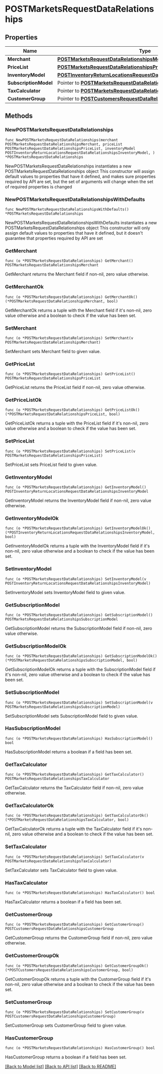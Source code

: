 # POSTMarketsRequestDataRelationships

## Properties

Name | Type | Description | Notes
------------ | ------------- | ------------- | -------------
**Merchant** | [**POSTMarketsRequestDataRelationshipsMerchant**](POSTMarketsRequestDataRelationshipsMerchant.md) |  | 
**PriceList** | [**POSTMarketsRequestDataRelationshipsPriceList**](POSTMarketsRequestDataRelationshipsPriceList.md) |  | 
**InventoryModel** | [**POSTInventoryReturnLocationsRequestDataRelationshipsInventoryModel**](POSTInventoryReturnLocationsRequestDataRelationshipsInventoryModel.md) |  | 
**SubscriptionModel** | Pointer to [**POSTMarketsRequestDataRelationshipsSubscriptionModel**](POSTMarketsRequestDataRelationshipsSubscriptionModel.md) |  | [optional] 
**TaxCalculator** | Pointer to [**POSTMarketsRequestDataRelationshipsTaxCalculator**](POSTMarketsRequestDataRelationshipsTaxCalculator.md) |  | [optional] 
**CustomerGroup** | Pointer to [**POSTCustomersRequestDataRelationshipsCustomerGroup**](POSTCustomersRequestDataRelationshipsCustomerGroup.md) |  | [optional] 

## Methods

### NewPOSTMarketsRequestDataRelationships

`func NewPOSTMarketsRequestDataRelationships(merchant POSTMarketsRequestDataRelationshipsMerchant, priceList POSTMarketsRequestDataRelationshipsPriceList, inventoryModel POSTInventoryReturnLocationsRequestDataRelationshipsInventoryModel, ) *POSTMarketsRequestDataRelationships`

NewPOSTMarketsRequestDataRelationships instantiates a new POSTMarketsRequestDataRelationships object
This constructor will assign default values to properties that have it defined,
and makes sure properties required by API are set, but the set of arguments
will change when the set of required properties is changed

### NewPOSTMarketsRequestDataRelationshipsWithDefaults

`func NewPOSTMarketsRequestDataRelationshipsWithDefaults() *POSTMarketsRequestDataRelationships`

NewPOSTMarketsRequestDataRelationshipsWithDefaults instantiates a new POSTMarketsRequestDataRelationships object
This constructor will only assign default values to properties that have it defined,
but it doesn't guarantee that properties required by API are set

### GetMerchant

`func (o *POSTMarketsRequestDataRelationships) GetMerchant() POSTMarketsRequestDataRelationshipsMerchant`

GetMerchant returns the Merchant field if non-nil, zero value otherwise.

### GetMerchantOk

`func (o *POSTMarketsRequestDataRelationships) GetMerchantOk() (*POSTMarketsRequestDataRelationshipsMerchant, bool)`

GetMerchantOk returns a tuple with the Merchant field if it's non-nil, zero value otherwise
and a boolean to check if the value has been set.

### SetMerchant

`func (o *POSTMarketsRequestDataRelationships) SetMerchant(v POSTMarketsRequestDataRelationshipsMerchant)`

SetMerchant sets Merchant field to given value.


### GetPriceList

`func (o *POSTMarketsRequestDataRelationships) GetPriceList() POSTMarketsRequestDataRelationshipsPriceList`

GetPriceList returns the PriceList field if non-nil, zero value otherwise.

### GetPriceListOk

`func (o *POSTMarketsRequestDataRelationships) GetPriceListOk() (*POSTMarketsRequestDataRelationshipsPriceList, bool)`

GetPriceListOk returns a tuple with the PriceList field if it's non-nil, zero value otherwise
and a boolean to check if the value has been set.

### SetPriceList

`func (o *POSTMarketsRequestDataRelationships) SetPriceList(v POSTMarketsRequestDataRelationshipsPriceList)`

SetPriceList sets PriceList field to given value.


### GetInventoryModel

`func (o *POSTMarketsRequestDataRelationships) GetInventoryModel() POSTInventoryReturnLocationsRequestDataRelationshipsInventoryModel`

GetInventoryModel returns the InventoryModel field if non-nil, zero value otherwise.

### GetInventoryModelOk

`func (o *POSTMarketsRequestDataRelationships) GetInventoryModelOk() (*POSTInventoryReturnLocationsRequestDataRelationshipsInventoryModel, bool)`

GetInventoryModelOk returns a tuple with the InventoryModel field if it's non-nil, zero value otherwise
and a boolean to check if the value has been set.

### SetInventoryModel

`func (o *POSTMarketsRequestDataRelationships) SetInventoryModel(v POSTInventoryReturnLocationsRequestDataRelationshipsInventoryModel)`

SetInventoryModel sets InventoryModel field to given value.


### GetSubscriptionModel

`func (o *POSTMarketsRequestDataRelationships) GetSubscriptionModel() POSTMarketsRequestDataRelationshipsSubscriptionModel`

GetSubscriptionModel returns the SubscriptionModel field if non-nil, zero value otherwise.

### GetSubscriptionModelOk

`func (o *POSTMarketsRequestDataRelationships) GetSubscriptionModelOk() (*POSTMarketsRequestDataRelationshipsSubscriptionModel, bool)`

GetSubscriptionModelOk returns a tuple with the SubscriptionModel field if it's non-nil, zero value otherwise
and a boolean to check if the value has been set.

### SetSubscriptionModel

`func (o *POSTMarketsRequestDataRelationships) SetSubscriptionModel(v POSTMarketsRequestDataRelationshipsSubscriptionModel)`

SetSubscriptionModel sets SubscriptionModel field to given value.

### HasSubscriptionModel

`func (o *POSTMarketsRequestDataRelationships) HasSubscriptionModel() bool`

HasSubscriptionModel returns a boolean if a field has been set.

### GetTaxCalculator

`func (o *POSTMarketsRequestDataRelationships) GetTaxCalculator() POSTMarketsRequestDataRelationshipsTaxCalculator`

GetTaxCalculator returns the TaxCalculator field if non-nil, zero value otherwise.

### GetTaxCalculatorOk

`func (o *POSTMarketsRequestDataRelationships) GetTaxCalculatorOk() (*POSTMarketsRequestDataRelationshipsTaxCalculator, bool)`

GetTaxCalculatorOk returns a tuple with the TaxCalculator field if it's non-nil, zero value otherwise
and a boolean to check if the value has been set.

### SetTaxCalculator

`func (o *POSTMarketsRequestDataRelationships) SetTaxCalculator(v POSTMarketsRequestDataRelationshipsTaxCalculator)`

SetTaxCalculator sets TaxCalculator field to given value.

### HasTaxCalculator

`func (o *POSTMarketsRequestDataRelationships) HasTaxCalculator() bool`

HasTaxCalculator returns a boolean if a field has been set.

### GetCustomerGroup

`func (o *POSTMarketsRequestDataRelationships) GetCustomerGroup() POSTCustomersRequestDataRelationshipsCustomerGroup`

GetCustomerGroup returns the CustomerGroup field if non-nil, zero value otherwise.

### GetCustomerGroupOk

`func (o *POSTMarketsRequestDataRelationships) GetCustomerGroupOk() (*POSTCustomersRequestDataRelationshipsCustomerGroup, bool)`

GetCustomerGroupOk returns a tuple with the CustomerGroup field if it's non-nil, zero value otherwise
and a boolean to check if the value has been set.

### SetCustomerGroup

`func (o *POSTMarketsRequestDataRelationships) SetCustomerGroup(v POSTCustomersRequestDataRelationshipsCustomerGroup)`

SetCustomerGroup sets CustomerGroup field to given value.

### HasCustomerGroup

`func (o *POSTMarketsRequestDataRelationships) HasCustomerGroup() bool`

HasCustomerGroup returns a boolean if a field has been set.


[[Back to Model list]](../README.md#documentation-for-models) [[Back to API list]](../README.md#documentation-for-api-endpoints) [[Back to README]](../README.md)



